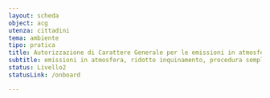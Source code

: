 ```yaml
---
layout: scheda
object: acg
utenza: cittadini
tema: ambiente
tipo: pratica
title: Autorizzazione di Carattere Generale per le emissioni in atmosfera
subtitle: emissioni in atmosfera, ridotto inquinamento, procedura semplificata
status: Livello2
statusLink: /onboard

---
```

